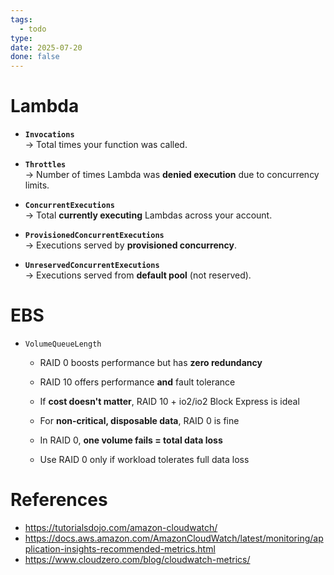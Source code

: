 ```yaml
---
tags:
  - todo
type: 
date: 2025-07-20
done: false
---
```

# Lambda
- **`Invocations`**  
    → Total times your function was called.
    
- **`Throttles`**  
    → Number of times Lambda was **denied execution** due to concurrency limits.
    
- **`ConcurrentExecutions`**  
    → Total **currently executing** Lambdas across your account.
    
- **`ProvisionedConcurrentExecutions`**  
    → Executions served by **provisioned concurrency**.
    
- **`UnreservedConcurrentExecutions`**  
    → Executions served from **default pool** (not reserved).
# EBS
- `VolumeQueueLength`
	- RAID 0 boosts performance but has **zero redundancy**
	    
	- RAID 10 offers performance **and** fault tolerance
	    
	- If **cost doesn't matter**, RAID 10 + io2/io2 Block Express is ideal
	    
	- For **non-critical, disposable data**, RAID 0 is fine
	    
	- In RAID 0, **one volume fails = total data loss**
	    
	- Use RAID 0 only if workload tolerates full data loss
# References
- https://tutorialsdojo.com/amazon-cloudwatch/
- https://docs.aws.amazon.com/AmazonCloudWatch/latest/monitoring/application-insights-recommended-metrics.html
- https://www.cloudzero.com/blog/cloudwatch-metrics/